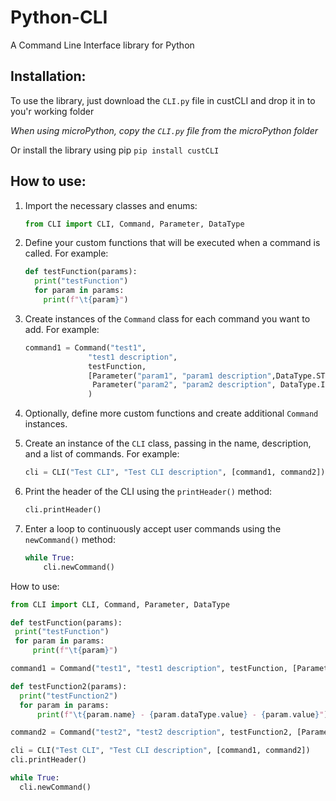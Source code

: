 # Python-CLI
 A Command Line Interface library for Python

## Installation:
To use the library, just download the `CLI.py` file in custCLI and drop it in to you'r working folder

*When using microPython, copy the `CLI.py` file from the microPython folder*

Or install the library using pip
```pip install custCLI```

## How to use:

1. Import the necessary classes and enums:
   ```python
   from CLI import CLI, Command, Parameter, DataType
   ```
2. Define your custom functions that will be executed when a command is called. For example:
    ```python
    def testFunction(params):
      print("testFunction")     
      for param in params:
        print(f"\t{param}")
    ```

3. Create instances of the `Command` class for each command you want to add. For example:
     ```python
     command1 = Command("test1", 
                   "test1 description", 
                   testFunction, 
                   [Parameter("param1", "param1 description",DataType.STRING), 
                    Parameter("param2", "param2 description", DataType.INTEGER)]
                   )
     ```

4. Optionally, define more custom functions and create additional `Command` instances.

5. Create an instance of the `CLI` class, passing in the name, description, and a list of commands. For example:
    ```python
    cli = CLI("Test CLI", "Test CLI description", [command1, command2])
    ```

6. Print the header of the CLI using the `printHeader()` method:
    ```python
    cli.printHeader()
    ```

7. Enter a loop to continuously accept user commands using the `newCommand()` method:
    ```python
    while True:
        cli.newCommand()
    ```
How to use:
   ```python
   from CLI import CLI, Command, Parameter, DataType

   def testFunction(params):
    print("testFunction")     
    for param in params:
        print(f"\t{param}")

   command1 = Command("test1", "test1 description", testFunction, [Parameter("param1", "param1 description", DataType.STRING), Parameter("param2", "param2 description", DataType.INTEGER)])

   def testFunction2(params):
     print("testFunction2")
     for param in params:
         print(f"\t{param.name} - {param.dataType.value} - {param.value}")

   command2 = Command("test2", "test2 description", testFunction2, [Parameter("param1", "param1 description", DataType.STRING), Parameter("param2", "param2 description", DataType.INTEGER)])

   cli = CLI("Test CLI", "Test CLI description", [command1, command2])
   cli.printHeader()

   while True:
     cli.newCommand()
   ```